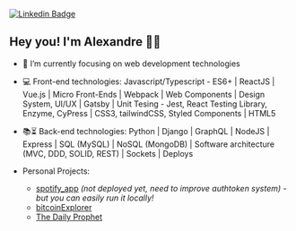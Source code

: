 [![Linkedin Badge](https://img.shields.io/badge/-LinkedIn-blue?style=flat-square&logo=Linkedin&logoColor=white&link=https://www.linkedin.com/in/alexandre-anicio/)](https://www.linkedin.com/in/alexandre-anicio/)

## Hey you! I'm Alexandre 🤘🏽


- 🌱 I’m currently focusing on web development technologies
- :computer: Front-end technologies: Javascript/Typescript - ES6+ | ReactJS | Vue.js | Micro Front-Ends | Webpack | Web Components | Design System, UI/UX | Gatsby | Unit Tesing - Jest, React Testing Library, Enzyme, CyPress | CSS3, tailwindCSS, Styled Components | HTML5
- :books::hourglass_flowing_sand: Back-end technologies: Python | Django | GraphQL | NodeJS | Express | SQL (MySQL) | NoSQL (MongoDB) | Software architecture (MVC, DDD, SOLID, REST) | Sockets | Deploys

- Personal Projects: 
  - [spotify_app](https://github.com/anicioalexandre/spotify-app) *(not deployed yet, need to improve authtoken system) - but you can easily run it locally!*
  - [bitcoinExplorer](https://bit.ly/bitcoin-explorer)
  - [The Daily Prophet](https://anicioalexandre.github.io/daily-prophet-project/)
